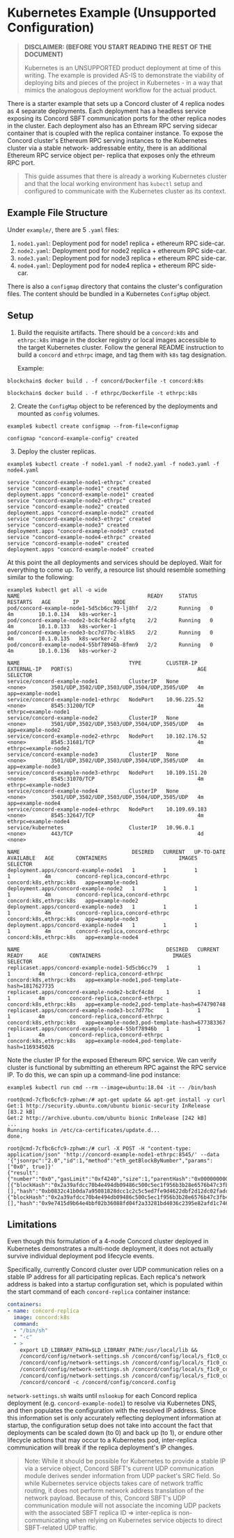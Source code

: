 # Kubernetes Example (Unsupported Configuration)
> **DISCLAIMER: (BEFORE YOU START READING THE REST OF THE DOCUMENT)**
>
> Kubernetes is an UNSUPPORTED product deployment at time of this writing.
> The example is provided AS-IS to demonstrate the viability of deploying bits
> and pieces of the project in Kubernetes - in a way that mimics the analogous
> deployment workflow for the actual product.

There is a starter example that sets up a Concord cluster of 4 replica nodes as
4 separate deployments. Each deployment has a headless service exposing its
Concord SBFT communication ports for the other replica nodes in the cluster.
Each deployment also has an Ethream RPC serving sidecar container that is
coupled with the replica container instance. To expose the Concord cluster's
Ethereum RPC serving instances to the Kubernetes cluster via a stable network-
addressable entity, there is an additional Ethereum RPC service object per-
replica that exposes only the ethreum RPC port.

> This guide assumes that there is already a working Kubernetes cluster and
> that the local working environment has `kubectl` setup and configured to
> communicate with the Kubernetes cluster as its context.

## Example File Structure
Under `example/`, there are 5 `.yaml` files:
1. `node1.yaml`: Deployment pod for node1 replica + ethereum RPC side-car.
2. `node2.yaml`: Deployment pod for node2 replica + ethereum RPC side-car.
3. `node3.yaml`: Deployment pod for node3 replica + ethereum RPC side-car.
4. `node4.yaml`: Deployment pod for node4 replica + ethereum RPC side-car.

There is also a `configmap` directory that contains the cluster's configuration
files. The content should be bundled in a Kubernetes `ConfigMap` object.

## Setup
1. Build the requisite artifacts. There should be a `concord:k8s` and
   `ethrpc:k8s` image in the docker registry or local images accessible
   to the target Kubernetes cluster. Follow the general README instruction
   to build a `concord` and `ethrpc` image, and tag them with `k8s` tag
   designation.

   Example:
```
blockchain$ docker build . -f concord/Dockerfile -t concord:k8s

blockchain$ docker build . -f ethrpc/Dockerfile -t ethrpc:k8s
```

2. Create the `ConfigMap` object to be referenced by the deployments and
   mounted as `config` volumes.
```
example$ kubectl create configmap --from-file=configmap

configmap "concord-example-config" created
```

3. Deploy the cluster replicas.
```
example$ kubectl create -f node1.yaml -f node2.yaml -f node3.yaml -f node4.yaml

service "concord-example-node1-ethrpc" created
service "concord-example-node1" created
deployment.apps "concord-example-node1" created
service "concord-example-node2-ethrpc" created
service "concord-example-node2" created
deployment.apps "concord-example-node2" created
service "concord-example-node3-ethrpc" created
service "concord-example-node3" created
deployment.apps "concord-example-node3" created
service "concord-example-node4-ethrpc" created
service "concord-example-node4" created
deployment.apps "concord-example-node4" created
```

At this point the all deployments and services should be deployed. Wait for
everything to come up. To verify, a resource list should resemble something
similar to the following:
```
example$ kubectl get all -o wide
NAME                                         READY     STATUS    RESTARTS   AGE       IP           NODE
pod/concord-example-node1-5d5cb6cc79-lj8hf   2/2       Running   0          4m        10.1.0.134   k8s-worker-1
pod/concord-example-node2-bc8cf4c8d-xfgtq    2/2       Running   0          4m        10.1.0.133   k8s-worker-1
pod/concord-example-node3-bcc7d77bc-kl8k5    2/2       Running   0          4m        10.1.0.135   k8s-worker-2
pod/concord-example-node4-55bf78946b-8fmn9   2/2       Running   0          4m        10.1.0.136   k8s-worker-2

NAME                                   TYPE        CLUSTER-IP      EXTERNAL-IP   PORT(S)                                        AGE       SELECTOR
service/concord-example-node1          ClusterIP   None            <none>        3501/UDP,3502/UDP,3503/UDP,3504/UDP,3505/UDP   4m        app=example-node1
service/concord-example-node1-ethrpc   NodePort    10.96.225.52    <none>        8545:31200/TCP                                 4m        ethrpc=example-node1
service/concord-example-node2          ClusterIP   None            <none>        3501/UDP,3502/UDP,3503/UDP,3504/UDP,3505/UDP   4m        app=example-node2
service/concord-example-node2-ethrpc   NodePort    10.102.176.52   <none>        8545:31681/TCP                                 4m        ethrpc=example-node2
service/concord-example-node3          ClusterIP   None            <none>        3501/UDP,3502/UDP,3503/UDP,3504/UDP,3505/UDP   4m        app=example-node3
service/concord-example-node3-ethrpc   NodePort    10.109.151.20   <none>        8545:31070/TCP                                 4m        ethrpc=example-node3
service/concord-example-node4          ClusterIP   None            <none>        3501/UDP,3502/UDP,3503/UDP,3504/UDP,3505/UDP   4m        app=example-node4
service/concord-example-node4-ethrpc   NodePort    10.109.69.183   <none>        8545:32647/TCP                                 4m        ethrpc=example-node4
service/kubernetes                     ClusterIP   10.96.0.1       <none>        443/TCP                                        4d        <none>

NAME                                    DESIRED   CURRENT   UP-TO-DATE   AVAILABLE   AGE       CONTAINERS                       IMAGES                   SELECTOR
deployment.apps/concord-example-node1   1         1         1            1           4m        concord-replica,concord-ethrpc   concord:k8s,ethrpc:k8s   app=example-node1
deployment.apps/concord-example-node2   1         1         1            1           4m        concord-replica,concord-ethrpc   concord:k8s,ethrpc:k8s   app=example-node2
deployment.apps/concord-example-node3   1         1         1            1           4m        concord-replica,concord-ethrpc   concord:k8s,ethrpc:k8s   app=example-node3
deployment.apps/concord-example-node4   1         1         1            1           4m        concord-replica,concord-ethrpc   concord:k8s,ethrpc:k8s   app=example-node4

NAME                                               DESIRED   CURRENT   READY     AGE       CONTAINERS                       IMAGES                   SELECTOR
replicaset.apps/concord-example-node1-5d5cb6cc79   1         1         1         4m        concord-replica,concord-ethrpc   concord:k8s,ethrpc:k8s   app=example-node1,pod-template-hash=1817627735
replicaset.apps/concord-example-node2-bc8cf4c8d    1         1         1         4m        concord-replica,concord-ethrpc   concord:k8s,ethrpc:k8s   app=example-node2,pod-template-hash=674790748
replicaset.apps/concord-example-node3-bcc7d77bc    1         1         1         4m        concord-replica,concord-ethrpc   concord:k8s,ethrpc:k8s   app=example-node3,pod-template-hash=677383367
replicaset.apps/concord-example-node4-55bf78946b   1         1         1         4m        concord-replica,concord-ethrpc   concord:k8s,ethrpc:k8s   app=example-node4,pod-template-hash=1169345026
```

Note the cluster IP for the exposed Ethereum RPC service. We can verify cluster
is functional by submitting an ethereum RPC against the RPC service IP. To do
this, we can spin up a command-line pod instance:
```
example$ kubectl run cmd --rm --image=ubuntu:18.04 -it -- /bin/bash

root@cmd-7cfbc6cfc9-zphwm:/# apt-get update && apt-get install -y curl
Get:1 http://security.ubuntu.com/ubuntu bionic-security InRelease [83.2 kB]
Get:2 http://archive.ubuntu.com/ubuntu bionic InRelease [242 kB]
...
Running hooks in /etc/ca-certificates/update.d...
done.

root@cmd-7cfbc6cfc9-zphwm:/# curl -X POST -H "content-type: application/json" 'http://concord-example-node1-ethrpc:8545/' --data '{"jsonrpc":"2.0","id":1,"method":"eth_getBlockByNumber","params":["0x0", true]}'
{"result":{"number":"0x0","gasLimit":"0xf4240","size":1,"parentHash":"0x0000000000000000000000000000000000000000000000000000000000000000","transactions":[{"blockHash":"0x2a39afdcc70b4e494db09486c500c5ec1f956b3b28e6576b47c3fb4c4a0c0fe4","input":"0x","blockNumber":"0x0","contractAddress":"0x","transactionIndex":"0x0","from":"0x0000000000000000000000000000000000000000","to":"0x262c0d7ab5ffd4ede2199f6ea793f819e1abb019","nonce":"0x0","value":"0x12345","logs":[],"hash":"0xb0832c41b0da7a95081828dcc1c2c5c5ed7fe9d4622dbf2d12dc02fadc86f995"},{"blockHash":"0x2a39afdcc70b4e494db09486c500c5ec1f956b3b28e6576b47c3fb4c4a0c0fe4","input":"0x","blockNumber":"0x0","contractAddress":"0x","transactionIndex":"0x0","from":"0x0000000000000000000000000000000000000000","to":"0x5bb088f57365907b1840e45984cae028a82af934","nonce":"0x1","value":"0x11259375","logs":[],"hash":"0x9e7415d9b64e4bbf02b36088fd04f2a33281bd4036c2395e82afd1c74696a4d1"}],"nonce":"0x0000000000000000000000000000000000000000000000000000000000000000","hash":"0x2a39afdcc70b4e494db09486c500c5ec1f956b3b28e6576b47c3fb4c4a0c0fe4","timestamp":"0x0"},"id":1,"jsonrpc":"2.0"}
```

## Limitations
Even though this formulation of a 4-node Concord cluster deployed in Kubernetes
demonstrates a multi-node deployment, it does not actually survive individual
deployment pod lifecycle events.

Specifically, currently Concord cluster over UDP communication relies on a
stable IP address for all participating replicas. Each replica's network
address is baked into a startup configuration set, which is populated within
the start command of each `concord-replica` container instance:

```yaml
containers:
- name: concord-replica
  image: concord:k8s
  command:
  - "/bin/sh"
  - "-c"
  - >
    export LD_LIBRARY_PATH=$LD_LIBRARY_PATH:/usr/local/lib &&
    /concord/config/network-settings.sh /concord/config/local/s_f1c0_config.pub concord1 concord-example-node1 &&
    /concord/config/network-settings.sh /concord/config/local/s_f1c0_config.pub concord2 concord-example-node2 &&
    /concord/config/network-settings.sh /concord/config/local/s_f1c0_config.pub concord3 concord-example-node3 &&
    /concord/config/network-settings.sh /concord/config/local/s_f1c0_config.pub concord4 concord-example-node4 &&
    /concord/concord -c /concord/config/concord.config
```

`network-settings.sh` waits until `nslookup` for each Concord replica
deployment (e.g. `concord-example-node1`) to resolve via Kubernetes DNS, and
then populates the configuration with the resolved IP address. Since this
information set is only accurately reflecting deployment information at
startup, the configuration setup does not take into account the fact that
deployments can be scaled down (to 0) and back up (to 1), or endure
other lifecycle actions that may occur to a Kubernetes pod, inter-replica
communication will break if the replica deployment's IP changes.

> Note: While it should be possible for Kubernetes to provide a stable IP
> via a service object, Concord SBFT's current UDP communication module
> derives sender information from UDP packet's SRC field. So while Kubernetes
> service objects takes care of network traffic routing, it does not perform
> network address translation of the network payload. Because of this,
> Concord SBFT's UDP communication module will not associate the incoming
> UDP packets with the associated SBFT replica ID => inter-replica is
> non-communicating when relying on Kubernetes service objects to
> direct SBFT-related UDP traffic.
